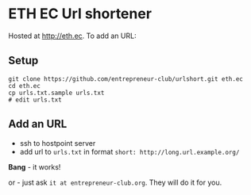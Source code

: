 # ETH EC Url shortener
Hosted at <http://eth.ec>. To add an URL:

## Setup
    git clone https://github.com/entrepreneur-club/urlshort.git eth.ec
    cd eth.ec
    cp urls.txt.sample urls.txt
    # edit urls.txt

## Add an URL
* ssh to hostpoint server
* add url to `urls.txt` in format `short: http://long.url.example.org/`

**Bang** - it works!

or - just ask `it at entrepreneur-club.org`. They will do it for you.
